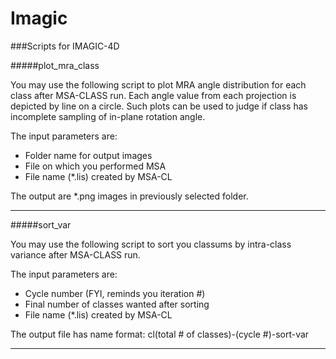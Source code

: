 Imagic
======

###Scripts for IMAGIC-4D

#####plot_mra_class

You may use the following script to plot MRA angle distribution for each class after MSA-CLASS run. Each angle value from each projection is depicted by line on a circle. Such plots can be used to judge if class has incomplete sampling of in-plane rotation angle.

The input parameters are:

* Folder name for output images
* File on which you performed MSA
* File name (*.lis) created by MSA-CL

The output are *.png images in previously selected folder.

---

#####sort_var

You may use the following script to sort you classums by intra-class variance after MSA-CLASS run.

The input parameters are:

* Cycle number (FYI, reminds you iteration #)
* Final number of classes wanted after sorting
* File name (*.lis) created by MSA-CL

The output file has name format: cl(total # of classes)-(cycle #)-sort-var

---
